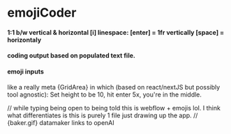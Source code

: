 # emojiCoder
#### 1:1 b/w vertical &amp; horizontal [i] linespace:  [enter] = 1fr vertically [space] = horizontaly 
#### coding output based on populated text file.
#### emoji inputs

like a really meta {GridArea} in which (based on react/nextJS but possibly tool agnostic):
Set height to be 10, hit enter 5x, you're in the middle.

// while typing being open to being told this is webflow + emojis lol. I think what differentiates is this is purely 1 file just drawing up the app. 
// {baker.gif} datamaker links to openAI 
